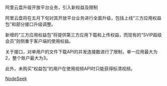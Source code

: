 阿里云盘升级开放平台业务，引入新权益及限制

阿里云盘将在五月下旬对其开放平台业务进行全面升级，包括上线“三方应用权益包”和部分接口升级调整。

新增的“三方应用权益包”将提供第三方应用下载和上传权益，而现有的“SVIP超级会员”则侧重于客户端的使用权益。

关于接口，对单用户的文件下载API的并发连接数进行了限制，单一应用最大为2，整个账户最大为3。

此外，未购买“权益包”的用户在使用视频API时只能获得标清视频。

[NodeSeek](https://www.nodeseek.com/post-98493-1)

